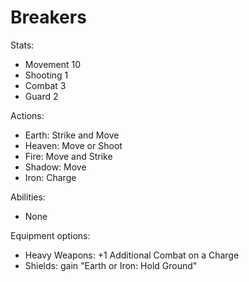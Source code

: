 # Breakers

Stats:
- Movement 10
- Shooting 1
- Combat 3
- Guard 2

Actions:
- Earth: Strike and Move
- Heaven: Move or Shoot
- Fire: Move and Strike
- Shadow: Move
- Iron: Charge

Abilities:
- None

Equipment options:
- Heavy Weapons: +1 Additional Combat on a Charge
- Shields: gain "Earth or Iron: Hold Ground"


